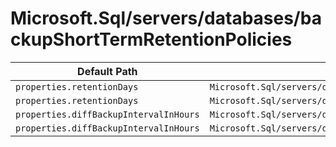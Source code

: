# Microsoft.Sql/servers/databases/backupShortTermRetentionPolicies

| Default Path | Alias |
|---|---|
| `properties.retentionDays` | `Microsoft.Sql/servers/databases/backupShortTermRetentionPolicies/retentionDays` |
| `properties.retentionDays` | `Microsoft.Sql/servers/databases/backupShortTermRetentionPolicies/default.retentionDays` |
| `properties.diffBackupIntervalInHours` | `Microsoft.Sql/servers/databases/backupShortTermRetentionPolicies/default.diffBackupIntervalInHours` |
| `properties.diffBackupIntervalInHours` | `Microsoft.Sql/servers/databases/backupShortTermRetentionPolicies/diffBackupIntervalInHours` |

